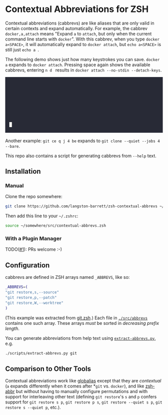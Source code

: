 # Contextual Abbreviations for ZSH

Contextual abbreviations (cabbrevs) are like aliases that are only valid
in certain contexts and expand automatically. For example, the cabbrev
`docker,a,attach` means "Expand `a` to `attach`, but only when the current
command line starts with `docker`". With this cabbrev, when you type
`docker a<SPACE>`, it will automatically expand to `docker attach`, but
`echo a<SPACE>` is still just `echo a `.

The following demo shows just how many keystrokes you can save.  `docker a`
expands to `docker attach`. Pressing space again shows the available cabbrevs,
entering `n d ` results in `docker attach --no-stdin --detach-keys`.

![Demo of contextual abbreviations for docker attach](./demo.gif)

Another example: `git ce q j 4 be` expands to `git clone --quiet --jobs 4
--bare`.

This repo also contains a script for generating cabbrevs from `--help` text.

## Installation

### Manual

Clone the repo somewhere:
```sh
git clone https://github.com/langston-barrett/zsh-contextual-abbrevs ~/somewhere
```
Then add this line to your `~/.zshrc`:
```sh
source ~/somewhere/src/contextual-abbrevs.zsh
```

### With a Plugin Manager

TODO([#1][#1]): PRs welcome :-)

## Configuration

cabbrevs are defined in ZSH arrays named `_ABBREVS`, like so:
```sh
_ABBREVS=(
"git restore,s,--source"
"git restore,p,--patch"
"git restore,W,--worktree"
)
``` 
(This example was extracted from [git.zsh](./src/abbrevs/git.zsh).)
Each file in [`./src/abbrevs`](./src/abbrevs) contains one such array.
These arrays *must* be sorted in *decreasing prefix length*.

You can generate abbreviations from help text using 
[`extract-abbrevs.py`](./scripts/extract-abbrevs.py), e.g.
```sh
./scripts/extract-abbrevs.py git
```

## Comparison to Other Tools

Contextual abbreviations work like [globalias][glob]
except that they are *contextual* (`a` expands differently when it comes after
*`git` vs. `docker`), and like [zsh-abbr][abbr] but without having to manually configure permutations and with support for interleaving other text (defining `git restore`'s `s` and `p` confers support for `git restore s p`, `git restore p s`, `git restore --quiet s p`, `git restore s --quiet p`, etc.).

[#1]: https://github.com/langston-barrett/zsh-contextual-abbrevs/issues/1
[abbr]: https://github.com/olets/zsh-abbr
[glob]: https://github.com/ohmyzsh/ohmyzsh/tree/master/plugins/globalias